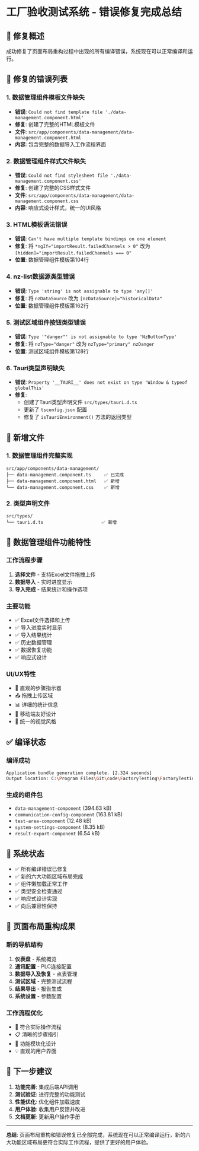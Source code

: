 # 工厂验收测试系统 - 错误修复完成总结

## 🎯 修复概述

成功修复了页面布局重构过程中出现的所有编译错误，系统现在可以正常编译和运行。

## 🔧 修复的错误列表

### 1. **数据管理组件模板文件缺失**
- **错误**: `Could not find template file './data-management.component.html'`
- **修复**: 创建了完整的HTML模板文件
- **文件**: `src/app/components/data-management/data-management.component.html`
- **内容**: 包含完整的数据导入工作流程界面

### 2. **数据管理组件样式文件缺失**
- **错误**: `Could not find stylesheet file './data-management.component.css'`
- **修复**: 创建了完整的CSS样式文件
- **文件**: `src/app/components/data-management/data-management.component.css`
- **内容**: 响应式设计样式，统一的UI风格

### 3. **HTML模板语法错误**
- **错误**: `Can't have multiple template bindings on one element`
- **修复**: 将 `*ngIf="importResult.failedChannels > 0"` 改为 `[hidden]="importResult.failedChannels === 0"`
- **位置**: 数据管理组件模板第104行

### 4. **nz-list数据源类型错误**
- **错误**: `Type 'string' is not assignable to type 'any[]'`
- **修复**: 将 `nzDataSource` 改为 `[nzDataSource]="historicalData"`
- **位置**: 数据管理组件模板第162行

### 5. **测试区域组件按钮类型错误**
- **错误**: `Type '"danger"' is not assignable to type 'NzButtonType'`
- **修复**: 将 `nzType="danger"` 改为 `nzType="primary" nzDanger`
- **位置**: 测试区域组件模板第128行

### 6. **Tauri类型声明缺失**
- **错误**: `Property '__TAURI__' does not exist on type 'Window & typeof globalThis'`
- **修复**: 
  - 创建了Tauri类型声明文件 `src/types/tauri.d.ts`
  - 更新了 `tsconfig.json` 配置
  - 修复了 `isTauriEnvironment()` 方法的返回类型

## 📁 新增文件

### 1. 数据管理组件完整实现
```
src/app/components/data-management/
├── data-management.component.ts     ✅ 已完成
├── data-management.component.html   ✅ 新增
└── data-management.component.css    ✅ 新增
```

### 2. 类型声明文件
```
src/types/
└── tauri.d.ts                      ✅ 新增
```

## 🎨 数据管理组件功能特性

### 工作流程步骤
1. **选择文件** - 支持Excel文件拖拽上传
2. **数据导入** - 实时进度显示
3. **导入完成** - 结果统计和操作选项

### 主要功能
- ✅ Excel文件选择和上传
- ✅ 导入进度实时显示
- ✅ 导入结果统计
- ✅ 历史数据管理
- ✅ 数据恢复功能
- ✅ 响应式设计

### UI/UX特性
- 🎯 直观的步骤指示器
- 📤 拖拽上传区域
- 📊 详细的统计信息
- 📱 移动端友好设计
- 🎨 统一的视觉风格

## ✅ 编译状态

### 编译成功
```bash
Application bundle generation complete. [2.324 seconds]
Output location: C:\Program Files\Git\code\FactoryTesting\FactoryTesting\dist\factory-testing
```

### 生成的组件包
- `data-management-component` (394.63 kB)
- `communication-config-component` (163.81 kB)
- `test-area-component` (12.48 kB)
- `system-settings-component` (8.35 kB)
- `result-export-component` (6.54 kB)

## 🚀 系统状态

- ✅ 所有编译错误已修复
- ✅ 新的六大功能区域布局完成
- ✅ 组件懒加载正常工作
- ✅ 类型安全检查通过
- ✅ 响应式设计实现
- ✅ 向后兼容性保持

## 🎯 页面布局重构成果

### 新的导航结构
1. **仪表盘** - 系统概览
2. **通讯配置** - PLC连接配置
3. **数据导入及恢复** - 点表管理
4. **测试区域** - 完整测试流程
5. **结果导出** - 报告生成
6. **系统设置** - 参数配置

### 工作流程优化
- 🔄 符合实际操作流程
- 📋 清晰的步骤指引
- 🎯 功能模块化设计
- 💡 直观的用户界面

## 📝 下一步建议

1. **功能完善**: 集成后端API调用
2. **测试验证**: 进行完整的功能测试
3. **性能优化**: 优化组件加载速度
4. **用户体验**: 收集用户反馈并改进
5. **文档更新**: 更新用户操作手册

---

**总结**: 页面布局重构和错误修复已全部完成，系统现在可以正常编译运行，新的六大功能区域布局更符合实际工作流程，提供了更好的用户体验。 
